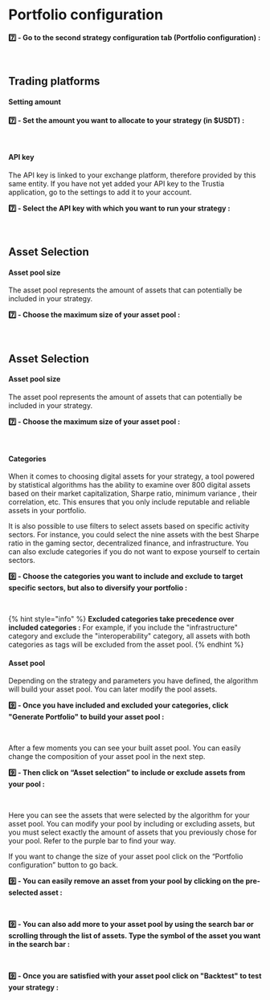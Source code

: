 # Portfolio configuration

**7️⃣ - Go to the second strategy configuration tab (Portfolio configuration) :**

<figure><img src="../.gitbook/assets/Capture d’écran 2023-11-06 à 18.09.40.png" alt=""><figcaption></figcaption></figure>

## Trading platforms

#### Setting amount

**7️⃣ - Set the amount you want to allocate to your strategy (in $USDT) :**

<figure><img src="../.gitbook/assets/Capture d’écran 2023-11-06 à 18.43.07.png" alt=""><figcaption></figcaption></figure>

#### API key

The API key is linked to your exchange platform, therefore provided by this same entity. If you have not yet added your API key to the Trustia application, go to the settings to add it to your account.

**7️⃣ - Select the API key with which you want to run your strategy :**

<figure><img src="../.gitbook/assets/Capture d’écran 2023-11-06 à 18.43.22.png" alt=""><figcaption></figcaption></figure>

## Asset Selection

#### Asset pool size

The asset pool represents the amount of assets that can potentially be included in your strategy.

**7️⃣ - Choose the maximum size of your asset pool :**

<figure><img src="../.gitbook/assets/Capture d’écran 2023-11-06 à 18.43.44.png" alt=""><figcaption></figcaption></figure>

## Asset Selection

#### Asset pool size

The asset pool represents the amount of assets that can potentially be included in your strategy.

**7️⃣ - Choose the maximum size of your asset pool :**

<figure><img src="../.gitbook/assets/Capture d’écran 2023-11-06 à 18.43.44.png" alt=""><figcaption></figcaption></figure>

#### Categories

When it comes to choosing digital assets for your strategy, a tool powered by statistical algorithms has the ability to examine over 800 digital assets based on their market capitalization, Sharpe ratio, minimum variance , their correlation, etc. This ensures that you only include reputable and reliable assets in your portfolio.

It is also possible to use filters to select assets based on specific activity sectors. For instance, you could select the nine assets with the best Sharpe ratio in the gaming sector, decentralized finance, and infrastructure. You can also exclude categories if you do not want to expose yourself to certain sectors.

**9️⃣ - Choose the categories you want to include and exclude to target specific sectors, but also to diversify your portfolio :**

<figure><img src="../.gitbook/assets/Capture d’écran 2023-11-06 à 18.10.00.png" alt=""><figcaption></figcaption></figure>

{% hint style="info" %}
**Excluded categories take precedence over included categories :** For example, if you include the "infrastructure" category and exclude the "interoperability" category, all assets with both categories as tags will be excluded from the asset pool.
{% endhint %}

#### Asset pool&#x20;

Depending on the strategy and parameters you have defined, the algorithm will build your asset pool. You can later modify the pool assets.

**9️⃣ - Once you have included and excluded your categories, click "Generate Portfolio" to build your asset pool :**

<figure><img src="../.gitbook/assets/Capture d’écran 2023-11-06 à 19.17.37.png" alt=""><figcaption></figcaption></figure>

After a few moments you can see your built asset pool. You can easily change the composition of your asset pool in the next step.

**9️⃣ - Then click on “Asset selection” to include or exclude assets from your pool :**

<figure><img src="../.gitbook/assets/Capture d’écran 2023-11-06 à 20.02.56.png" alt=""><figcaption></figcaption></figure>

Here you can see the assets that were selected by the algorithm for your asset pool. You can modify your pool by including or excluding assets, but you must select exactly the amount of assets that you previously chose for your pool. Refer to the purple bar to find your way.

If you want to change the size of your asset pool click on the “Portfolio configuration” button to go back.

**9️⃣ - You can easily remove an asset from your pool by clicking on the pre-selected asset :** &#x20;

<figure><img src="../.gitbook/assets/Capture d’écran 2023-11-06 à 20.19.54.png" alt=""><figcaption></figcaption></figure>

**9️⃣ - You can also add more to your asset pool by using the search bar or scrolling through the list of assets. Type the symbol of the asset you want in the search bar :**&#x20;

<figure><img src="../.gitbook/assets/Capture d’écran 2023-11-06 à 20.39.14.png" alt=""><figcaption></figcaption></figure>

**9️⃣ - Once you are satisfied with your asset pool click on "Backtest" to test your strategy :**

<figure><img src="../.gitbook/assets/Capture d’écran 2023-11-06 à 20.51.40.png" alt=""><figcaption></figcaption></figure>
